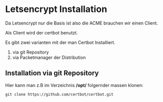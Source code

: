 # Letsencrypt Installation

Da Letsencrypt  nur die Basis ist also die ACME brauchen wir einen Client.

Als Client wird der certbot benutzt.

Es gibt zwei varianten mit der man Certbot Installiert.

1. via git Repository
2. via Packetmanager der Distribution

## Installation via git Repository

Hier kann man z.B im Verzeichnis **/opt/** folgernder massen klonen:

`git clone https://github.com/certbot/certbot.git`
